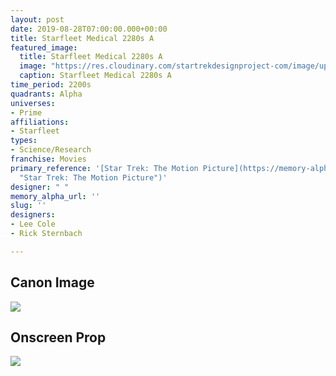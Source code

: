 ```yaml
---
layout: post
date: 2019-08-28T07:00:00.000+00:00
title: Starfleet Medical 2280s A
featured_image:
  title: Starfleet Medical 2280s A
  image: "https://res.cloudinary.com/startrekdesignproject-com/image/upload/v1567031068/StarfleetMedical2280sA.png"
  caption: Starfleet Medical 2280s A
time_period: 2200s
quadrants: Alpha
universes:
- Prime
affiliations:
- Starfleet
types:
- Science/Research
franchise: Movies
primary_reference: '[Star Trek: The Motion Picture](https://memory-alpha.fandom.com/wiki/Star_Trek:_The_Motion_Picture
  "Star Trek: The Motion Picture")'
designer: " "
memory_alpha_url: ''
slug: ''
designers:
- Lee Cole
- Rick Sternbach

---
```

## Canon Image

![](https://res.cloudinary.com/startrekdesignproject-com/image/upload/v1567034396/StarfleetMedical2280sA1.jpg)

## Onscreen Prop

![](https://res.cloudinary.com/startrekdesignproject-com/image/upload/v1567031068/v1-patch.jpg)